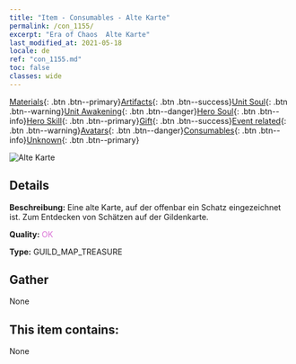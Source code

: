 ```yaml
---
title: "Item - Consumables - Alte Karte"
permalink: /con_1155/
excerpt: "Era of Chaos  Alte Karte"
last_modified_at: 2021-05-18
locale: de
ref: "con_1155.md"
toc: false
classes: wide
---
```

 [Materials](/ItemsDE/){: .btn .btn--primary}[Artifacts](/ItemsDE/Artifacts/){: .btn .btn--success}[Unit Soul](/ItemsDE/UnitSoul/){: .btn .btn--warning}[Unit Awakening](/ItemsDE/UnitAwakening/){: .btn .btn--danger}[Hero Soul](/ItemsDE/HeroSoul/){: .btn .btn--info}[Hero Skill](/ItemsDE/HeroSkill/){: .btn .btn--primary}[Gift](/ItemsDE/Gift/){: .btn .btn--success}[Event related](/ItemsDE/Events/){: .btn .btn--warning}[Avatars](/ItemsDE/Avatars/){: .btn .btn--danger}[Consumables](/ItemsDE/Consumables/){: .btn .btn--info}[Unknown](/ItemsDE/Unknown/){: .btn .btn--primary}

 ![Alte Karte](/images/t/i_810101.png)

## Details
 **Beschreibung:** Eine alte Karte, auf der offenbar ein Schatz eingezeichnet ist. Zum Entdecken von Schätzen auf der Gildenkarte.

 **Quality:** <span style="color: #DA70D6">OK</span>

 **Type:** GUILD_MAP_TREASURE

## Gather

  None

## This item contains:

  None

